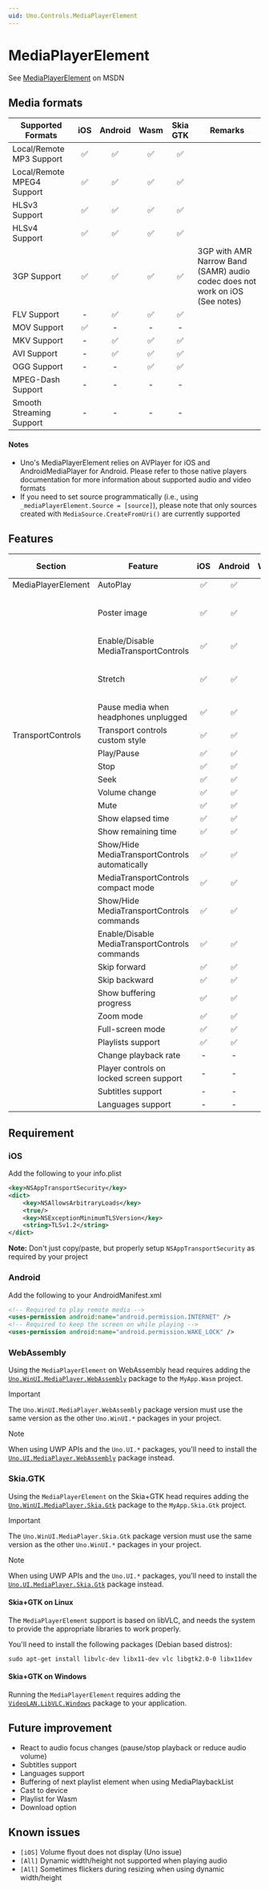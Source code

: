 ```yaml
---
uid: Uno.Controls.MediaPlayerElement
---
```


# MediaPlayerElement

See [MediaPlayerElement](https://docs.microsoft.com/en-us/uwp/api/windows.ui.xaml.controls.mediaplayerelement) on MSDN

## Media formats

| Supported Formats    									| iOS		| Android	| Wasm		| Skia GTK	| Remarks							|
|-------------------------------------------------------|:-----------:|:-----------:|:-----------:|:-----------:|-----------------------------------|
| Local/Remote MP3 Support								| ✅  		| ✅  		| ✅  		| ✅  		|									|
| Local/Remote MPEG4 Support							| ✅  		| ✅  		| ✅  		| ✅  		|									|
| HLSv3	Support											| ✅ 		| ✅  		| ✅  		| ✅  		| 									|
| HLSv4	Support											| ✅ 		| ✅  		| ✅  		| ✅  		|									|
| 3GP Support											| ✅ 		| ✅  		| ✅  		| ✅		| 3GP with AMR Narrow Band (SAMR) audio codec does not work on iOS (See notes) |
| FLV Support											| -  		| ✅  		| ✅  		| ✅  		|									|
| MOV Support											| ✅  		| -  		| -  		| -  		|									|
| MKV Support											| -  		| ✅ 		| ✅  		| ✅  		|									|
| AVI Support											| -  		| ✅  		| ✅  		| ✅  		| 									|
| OGG Support											| -  		| -  		| ✅  		| ✅  		|									|
| MPEG-Dash	Support										| -  		| -  		| -  		| -  		| 									|
| Smooth Streaming Support								| -  		| -  		| -  		| -  		| 									|

#### Notes

* Uno's MediaPlayerElement relies on AVPlayer for iOS and AndroidMediaPlayer for Android. Please refer to those native players documentation for more information about supported audio and video formats
* If you need to set source programmatically (i.e., using `_mediaPlayerElement.Source = [source]`), please note that only sources created with `MediaSource.CreateFromUri()` are currently supported

## Features

| Section				| Feature    											| iOS		| Android	| Wasm		| Skia GTK	| Remarks										|
|-----------------------|-------------------------------------------------------|:-----------:|:-----------:|:-----------:|:-----------:|-----------------------------------------------|
| MediaPlayerElement	| AutoPlay  											| ✅  		| ✅  		| ✅  		| ✅  		|												|
|						| Poster image											| ✅  		| ✅  		| ✅  		| ✅  		| Does not show when playing music				|
|						| Enable/Disable MediaTransportControls			  		| ✅  		| ✅  		| ✅  		| ✅  		|												|
|						| Stretch										  		| ✅  		| ✅  		| ✅  		| ✅  		| Stretch.None behave like Stretch.Fill on iOS	|
|						| Pause media when headphones unplugged			  		| ✅  		| ✅  		| -  		| -  		| 												|
| TransportControls		| Transport controls custom style						| ✅  		| ✅  		| ✅  		| ✅  		|												|
| 			    		| Play/Pause 											| ✅  		| ✅  		| ✅  		| ✅  		|												|
|						| Stop  												| ✅  		| ✅  		| ✅  		| ✅  		|												|
| 						| Seek  												| ✅  		| ✅  		| ✅  		| ✅  		|												|
|						| Volume change											| ✅  		| ✅  		| ✅  		| ✅  		|												|
|						| Mute													| ✅  		| ✅  		| ✅  		| ✅  		|												|
|						| Show elapsed time										| ✅  		| ✅  		| ✅  		| ✅  		|												|
|						| Show remaining time									| ✅  		| ✅  		| ✅  		| ✅  		|												|
|						| Show/Hide MediaTransportControls automatically		| ✅  		| ✅  		| ✅  		| ✅  		|												|
|						| MediaTransportControls compact mode					| ✅  		| ✅  		| ✅  		| ✅  		|												|
|						| Show/Hide MediaTransportControls commands  			| ✅  		| ✅  		| ✅  		| ✅  		|												|
|						| Enable/Disable MediaTransportControls commands  		| ✅  		| ✅  		| ✅  		| ✅  		|												|
|						| Skip forward											| ✅ 		| ✅  		| ✅  		| ✅  		|												|
|						| Skip backward											| ✅ 		| ✅  		| ✅  		| ✅  		|												|
|						| Show buffering progress						  		| ✅  		| ✅ 		| ✅  		| ✅  		|												|
|						| Zoom mode												| ✅ 		| ✅ 		| ✅  		| ✅  		| 												|
|						| Full-screen mode								  		| ✅ 		| ✅  		| ✅  		| ✅  		|												|
|						| Playlists support		  								| ✅ 		| ✅  		| -  		| -  		|												|
|						| Change playback rate									| -  		| -  		| ✅  		| ✅  		|												|
|						| Player controls on locked screen support  			| -  		| -  		| -  		| -  		|												|
|						| Subtitles	support			  							| -  		| -  		| -  		| -  		|												|
|						| Languages	support			  							| -  		| -  		| -  		| -  		|												|

## Requirement

### iOS

Add the following to your info.plist

```xml
<key>NSAppTransportSecurity</key>
<dict>
	<key>NSAllowsArbitraryLoads</key>
	<true/>
	<key>NSExceptionMinimumTLSVersion</key>
	<string>TLSv1.2</string>
</dict>
```

__Note:__ Don't just copy/paste, but properly setup `NSAppTransportSecurity` as required by your project

### Android

Add the following to your AndroidManifest.xml

```xml
<!-- Required to play remote media -->
<uses-permission android:name="android.permission.INTERNET" />
<!-- Required to keep the screen on while playing -->
<uses-permission android:name="android.permission.WAKE_LOCK" />
```

### WebAssembly

Using the `MediaPlayerElement` on WebAssembly head requires adding the [`Uno.WinUI.MediaPlayer.WebAssembly`](https://www.nuget.org/packages/Uno.WinUI.MediaPlayer.WebAssembly) package to the `MyApp.Wasm` project.

> [!IMPORTANT]
> The `Uno.WinUI.MediaPlayer.WebAssembly` package version must use the same version as the other `Uno.WinUI.*` packages in your project.

> [!NOTE]
> When using UWP APIs and the `Uno.UI.*` packages, you'll need to install the [`Uno.UI.MediaPlayer.WebAssembly`](https://www.nuget.org/packages/Uno.UI.MediaPlayer.WebAssembly) package instead.

### Skia.GTK

Using the `MediaPlayerElement` on the Skia+GTK head requires adding the [`Uno.WinUI.MediaPlayer.Skia.Gtk`](https://www.nuget.org/packages/Uno.WinUI.MediaPlayer.Skia.Gtk) package to the `MyApp.Skia.Gtk` project.

> [!IMPORTANT]
> The `Uno.WinUI.MediaPlayer.Skia.Gtk` package version must use the same version as the other `Uno.WinUI.*` packages in your project.

> [!NOTE]
> When using UWP APIs and the `Uno.UI.*` packages, you'll need to install the [`Uno.UI.MediaPlayer.Skia.Gtk`](https://www.nuget.org/packages/Uno.UI.MediaPlayer.Skia.Gtk) package instead.

#### Skia+GTK on Linux

The `MediaPlayerElement` support is based on libVLC, and needs the system to provide the appropriate libraries to work properly.

You'll need to install the following packages (Debian based distros):

```
sudo apt-get install libvlc-dev libx11-dev vlc libgtk2.0-0 libx11dev
```

#### Skia+GTK on Windows

Running the `MediaPlayerElement` requires adding the [`VideoLAN.LibVLC.Windows`](https://www.nuget.org/packages/VideoLAN.LibVLC.Windows) package to your application.

## Future improvement

* React to audio focus changes (pause/stop playback or reduce audio volume)
* Subtitles support
* Languages support
* Buffering of next playlist element when using MediaPlaybackList
* Cast to device
* Playlist for Wasm
* Download option

## Known issues

* `[iOS]` Volume flyout does not display (Uno issue)
* `[All]` Dynamic width/height not supported when playing audio
* `[All]` Sometimes flickers during resizing when using dynamic width/height
